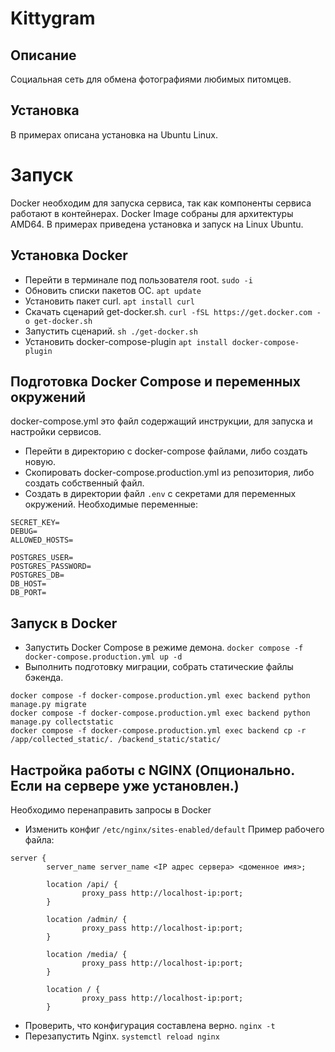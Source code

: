 # Kittygram

## Описание
Социальная сеть для обмена фотографиями любимых питомцев.

## Установка

В примерах описана установка на Ubuntu Linux.

# Запуск
Docker необходим для запуска сервиса, так как компоненты сервиса работают в контейнерах.
Docker Image собраны для архитектуры AMD64.
В примерах приведена установка и запуск на Linux Ubuntu.

## Установка Docker
- Перейти в терминале под пользователя root.
```sudo -i```
- Обновить списки пакетов ОС.
```apt update```
- Установить пакет curl.
```apt install curl```
- Скачать сценарий get-docker.sh.
```curl -fSL https://get.docker.com -o get-docker.sh```
- Запустить сценарий.
```sh ./get-docker.sh```
- Установить docker-compose-plugin
```apt install docker-compose-plugin```

## Подготовка Docker Compose и переменных окружений
docker-compose.yml это файл содержащий инструкции, для запуска и настройки сервисов.

- Перейти в директорию с docker-compose файлами, либо создать новую.
- Скопировать docker-compose.production.yml из репозитория, либо создать собственный файл.
- Создать в директории файл `.env` с секретами для переменных окружений.
Необходимые переменные:
```
SECRET_KEY=
DEBUG=
ALLOWED_HOSTS=

POSTGRES_USER=
POSTGRES_PASSWORD=
POSTGRES_DB=
DB_HOST=
DB_PORT=
```
## Запуск в Docker
- Запустить Docker Compose в режиме демона.
```docker compose -f docker-compose.production.yml up -d ```
- Выполнить подготовку миграции, собрать статические файлы бэкенда.
```
docker compose -f docker-compose.production.yml exec backend python manage.py migrate
docker compose -f docker-compose.production.yml exec backend python manage.py collectstatic
docker compose -f docker-compose.production.yml exec backend cp -r /app/collected_static/. /backend_static/static/
```

## Настройка работы с NGINX (Опционально. Если на сервере уже установлен.)
Необходимо перенаправить запросы в Docker
- Изменить конфиг ```/etc/nginx/sites-enabled/default```
Пример рабочего файла:
```
server {
        server_name server_name <IP адрес сервера> <доменное имя>;

        location /api/ {
                proxy_pass http://localhost-ip:port;
        }

        location /admin/ {
                proxy_pass http://localhost-ip:port;
        }

        location /media/ {
                proxy_pass http://localhost-ip:port;
        }

        location / {
                proxy_pass http://localhost-ip:port;
        }
```
- Проверить, что конфигурация составлена верно.
```nginx -t```
- Перезапустить Nginx.
```systemctl reload nginx```
